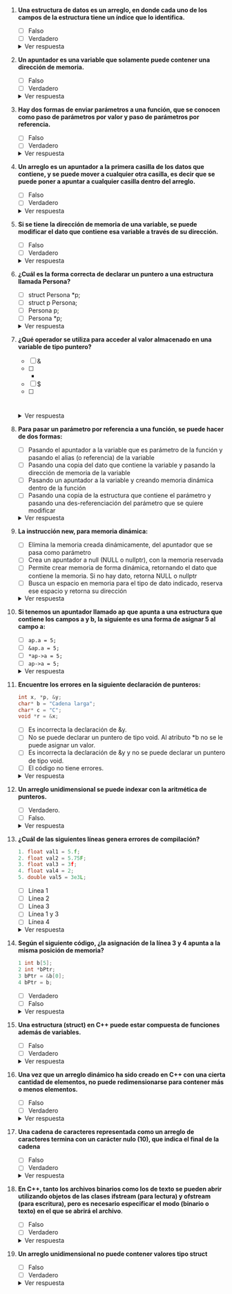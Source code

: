 1. **Una estructura de datos es un arreglo, en donde cada uno de los campos de la estructura tiene un índice que lo identifica.**
    - [ ] Falso
    - [ ] Verdadero

    <details>
      <summary>Ver respuesta</summary>
      La respuesta correcta es **Verdadero**.
    </details>

2. **Un apuntador es una variable que solamente puede contener una dirección de memoria.**
    - [ ] Falso
    - [ ] Verdadero

    <details>
      <summary>Ver respuesta</summary>
      La respuesta correcta es **Verdadero**.
    </details>

3. **Hay dos formas de enviar parámetros a una función, que se conocen como paso de parámetros por valor y paso de parámetros por referencia.**
    - [ ] Falso
    - [ ] Verdadero

    <details>
      <summary>Ver respuesta</summary>
      La respuesta correcta es **Verdadero**.
    </details>

4. **Un arreglo es un apuntador a la primera casilla de los datos que contiene, y se puede mover a cualquier otra casilla, es decir que se puede poner a apuntar a cualquier casilla dentro del arreglo.**
    - [ ] Falso
    - [ ] Verdadero

    <details>
      <summary>Ver respuesta</summary>
      La respuesta correcta es **Falso**.
    </details>

5. **Si se tiene la dirección de memoria de una variable, se puede modificar el dato que contiene esa variable a través de su dirección.**
    - [ ] Falso
    - [ ] Verdadero

    <details>
      <summary>Ver respuesta</summary>
      La respuesta correcta es **Falso**.
    </details>

6. **¿Cuál es la forma correcta de declarar un puntero a una estructura llamada Persona?**
    - [ ] struct Persona *p;
    - [ ] struct p Persona;
    - [ ] Persona p;
    - [ ] Persona *p;

    <details>
      <summary>Ver respuesta</summary>
      La respuesta correcta es **struct Persona *p;**.
    </details>

7. **¿Qué operador se utiliza para acceder al valor almacenado en una variable de tipo puntero?**
    - [ ] &
    - [ ] *
    - [ ] $
    - [ ] #

    <details>
      <summary>Ver respuesta</summary>
      La respuesta correcta es **\***.
    </details>

8. **Para pasar un parámetro por referencia a una función, se puede hacer de dos formas:**
    - [ ] Pasando el apuntador a la variable que es parámetro de la función y pasando el alias (o referencia) de la variable
    - [ ] Pasando una copia del dato que contiene la variable y pasando la dirección de memoria de la variable
    - [ ] Pasando un apuntador a la variable y creando memoria dinámica dentro de la función
    - [ ] Pasando una copia de la estructura que contiene el parámetro y pasando una des-referenciación del parámetro que se quiere modificar

    <details>
      <summary>Ver respuesta</summary>
      La respuesta correcta es **Pasando el apuntador a la variable que es parámetro de la función y pasando el alias (o referencia) de la variable**.
    </details>

9. **La instrucción new, para memoria dinámica:**
    - [ ] Elimina la memoria creada dinámicamente, del apuntador que se pasa como parámetro
    - [ ] Crea un apuntador a null (NULL o nullptr), con la memoria reservada
    - [ ] Permite crear memoria de forma dinámica, retornando el dato que contiene la memoria. Si no hay dato, retorna NULL o nullptr
    - [ ] Busca un espacio en memoria para el tipo de dato indicado, reserva ese espacio y retorna su dirección

    <details>
      <summary>Ver respuesta</summary>
      La respuesta correcta es **Busca un espacio en memoria para el tipo de dato indicado, reserva ese espacio y retorna su dirección**.
    </details>

10. **Si tenemos un apuntador llamado ap que apunta a una estructura que contiene los campos a y b, la siguiente es una forma de asignar 5 al campo a:**
    - [ ] `ap.a = 5;`
    - [ ] `&ap.a = 5;`
    - [ ] `*ap->a = 5;`
    - [ ] `ap->a = 5;`

    <details>
      <summary>Ver respuesta</summary>
      La respuesta correcta es **ap->a = 5;**.
    </details>

11. **Encuentre los errores en la siguiente declaración de punteros:**

    ```cpp
    int x, *p, &y;
    char* b = "Cadena larga";
    char* c = "C";
    void *r = &x;
    ```

    - [ ] Es incorrecta la declaración de &y.
    - [ ] No se puede declarar un puntero de tipo void. Al atributo *b no se le puede asignar un valor.
    - [ ] Es incorrecta la declaración de &y y no se puede declarar un puntero de tipo void.
    - [ ] El código no tiene errores.

    <details>
      <summary>Ver respuesta</summary>
      La opción correcta es la **3**. La declaración `int x, *p, &y;` es incorrecta ya que "&y" intenta declarar una referencia, lo cual no es válido en este contexto. Además, la línea `void *r = &x;` es correcta y no contiene errores.
    </details>

12. **Un arreglo unidimensional se puede indexar con la aritmética de punteros.**
    - [ ] Verdadero.
    - [ ] Falso.

    <details>
      <summary>Ver respuesta</summary>
      La respuesta correcta es **Verdadero**. En C y C++, un arreglo unidimensional puede ser tratado como un puntero al primer elemento del arreglo, lo que permite utilizar la aritmética de punteros para acceder a sus elementos.
    </details>

13. **¿Cuál de las siguientes líneas genera errores de compilación?**

    ```cpp
    1. float val1 = 5.f;
    2. float val2 = 5.75F;
    3. float val3 = 3f;
    4. float val4 = 2;
    5. double val5 = 3e3L;
    ```

    - [ ] Línea 1
    - [ ] Línea 2
    - [ ] Línea 3
    - [ ] Línea 1 y 3
    - [ ] Línea 4

    <details>
      <summary>Ver respuesta</summary>
      La opción correcta es la **4**. La línea 1 (`float val1 = 5.f;`) es correcta y no genera errores de compilación. La línea 3 (`float val3 = 3f;`) genera un error de compilación debido al sufijo "f" utilizado incorrectamente. Las demás líneas tampoco generan errores de compilación.
    </details>

14. **Según el siguiente código, ¿la asignación de la línea 3 y 4 apunta a la misma posición de memoria?**

    ```cpp
    1 int b[5];
    2 int *bPtr;
    3 bPtr = &b[0];
    4 bPtr = b;
    ```

    - [ ] Verdadero
    - [ ] Falso

    <details>
      <summary>Ver respuesta</summary>
      La respuesta correcta es **Falso**.
    </details>

15. **Una estructura (struct) en C++ puede estar compuesta de funciones además de variables.**
    - [ ] Falso
    - [ ] Verdadero

    <details>
      <summary>Ver respuesta</summary>
      La respuesta correcta es **Falso**.
    </details>

16. **Una vez que un arreglo dinámico ha sido creado en C++ con una cierta cantidad de elementos, no puede redimensionarse para contener más o menos elementos.**
    - [ ] Falso
    - [ ] Verdadero

    <details>
      <summary>Ver respuesta</summary>
      La respuesta correcta es **Falso**.
    </details>

17. **Una cadena de caracteres representada como un arreglo de caracteres termina con un carácter nulo (10), que indica el final de la cadena**
    - [ ] Falso
    - [ ] Verdadero

    <details>
      <summary>Ver respuesta</summary>
      La respuesta correcta es **Verdadero**.
    </details>

18. **En C++, tanto los archivos binarios como los de texto se pueden abrir utilizando objetos de las clases ifstream (para lectura) y ofstream (para escritura), pero es necesario especificar el modo (binario o texto) en el que se abrirá el archivo**.
    - [ ] Falso
    - [ ] Verdadero

    <details>
      <summary>Ver respuesta</summary>
      La respuesta correcta es **Verdadero**.
    </details>

19. **Un arreglo unidimensional no puede contener valores tipo struct**
    - [ ] Falso
    - [ ] Verdadero

    <details>
      <summary>Ver respuesta</summary>
      La respuesta correcta es **Falso**.
    </details>
